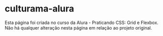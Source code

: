 # culturama-alura
Esta página foi criada no curso da Alura - Praticando CSS: Grid e Flexbox. Não há qualquer alteração nesta página em relação ao projeto original.
